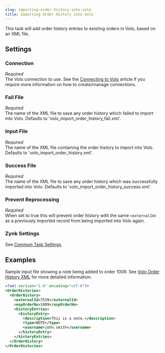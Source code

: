 ```yaml
---
slug: importing-order-history-into-volo
title: Importing Order History into Volo
---
```

This task will add order history entries to existing orders in Volo, based on an XML file.

## Settings
### Connection
_Required_  
The Volo connection to use. See the [Connecting to Volo](connecting-to-volo) article if you require more information on how to create/manage connections.

### Fail File
_Required_  
The name of the XML file to save any order history which failed to import into Volo. Defaults to 'volo_import_order_history_fail.xml'.

### Input File
_Required_  
The name of the XML file containing the order history to import into Volo. Defaults to 'volo_import_order_history.xml'.

### Success File
_Required_  
The name of the XML file to save any order history which was successfully imported into Volo. Defaults to 'volo_import_order_history_success.xml'.

### Prevent Reprocessing
_Required_  
When set to true this will prevent order history with the same `<externalId>` as a previously imported record from being imported into Volo again.

### Zynk Settings
See [Common Task Settings](common-task-settings).

## Examples
Sample input file showing a note being added to order 1009. See [Volo Order History XML](volo-order-history-xml) for more detailed information.
```xml
<?xml version="1.0" encoding="utf-8"?>
<OrderHistories>
  <OrderHistory>
    <externalId>7539</externalId>
    <espOrderNo>1009</espOrderNo>
    <historyEntries>
      <historyEntry>
        <description>This is a note.</description>
        <type>NOTE</type>
        <username>john.smith</username>
      </historyEntry>
    </historyEntries>
  </OrderHistory>
</OrderHistories>
```